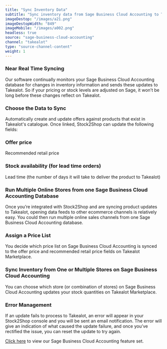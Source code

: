 ```yaml
---
title: "Sync Inventory Data"
subtitle: "Sync inventory data from Sage Business Cloud Accounting to Takealot Marketplace."
imageDestop: "/images/a21.png"
imageDestopWidth: "849"
imageMobile: "/images/a002.png"
headless: true
source: "sage-business-cloud-accounting"
channel: "takealot"
type: "source-channel-content"
weight: 1
---
```


### Near Real Time Syncing
Our software continually monitors your Sage Business Cloud Accounting database for changes in inventory information and sends these updates to Takealot. So if your pricing or stock levels are adjusted on Sage, it won’t be long before these changes reflect on Takealot.

### Choose the Data to Sync
Automatically create and update offers against products that exist in Takealot's catalogue. Once linked, Stock2Shop can update the following fields:

### Offer price
Recommended retail price

### Stock availability (for lead time orders)
Lead time (the number of days it will take to deliver the product to Takealot)

### Run Multiple Online Stores from one Sage Business Cloud Accounting Database
Once you’re integrated with Stock2Shop and are syncing product updates to Takealot, opening data feeds to other ecommerce channels is relatively easy. You could then run multiple online sales channels from one Sage Business Cloud Accounting database.

### Assign a Price List
You decide which price list on Sage Business Cloud Accounting is synced to the offer price and recommended retail price fields on Takealot Marketplace.

### Sync Inventory from One or Multiple Stores on Sage Business Cloud Accounting
You can choose which store (or combination of stores) on Sage Business Cloud Accounting updates your stock quantities on Takealot Marketplace.

### Error Management
If an update fails to process to Takealot, an error will appear in your Stock2Shop console and you will be sent an email notification. The error will give an indication of what caused the update failure, and once you’ve rectified the issue, you can reset the update to try again.

[Click here](/help/features/sage-business-cloud-accounting/ "Sage Business Cloud Accounting Features") to view our Sage Business Cloud Accounting feature set.